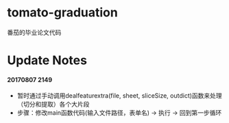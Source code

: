 # tomato-graduation
番茄的毕业论文代码

# Update Notes
#### 20170807 2149
- 暂时通过手动调用dealfeaturextra(file, sheet, sliceSize, outdict)函数来处理（切分和提取）各个大片段
- 步骤：修改main函数代码(输入文件路径，表单名) -> 执行 -> 回到第一步循环
